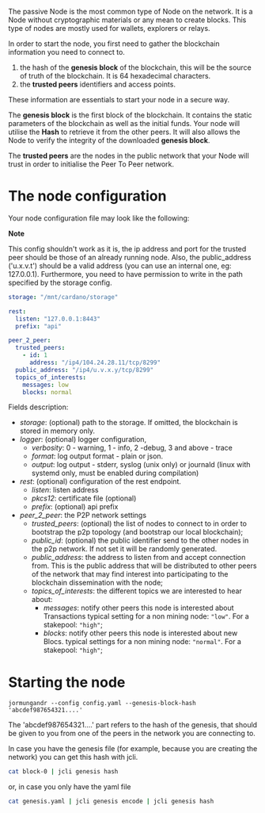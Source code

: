 The passive Node is the most common type of Node on the network. It
is a Node without cryptographic materials or any mean to create blocks.
This type of nodes are mostly used for wallets, explorers or relays.

In order to start the node, you first need to gather the blockchain
information you need to connect to.

1. the hash of the **genesis block** of the blockchain, this will be the source
   of truth of the blockchain. It is 64 hexadecimal characters.
2. the **trusted peers** identifiers and access points.

These information are essentials to start your node in a secure way.

The **genesis block** is the first block of the blockchain. It contains the
static parameters of the blockchain as well as the initial funds. Your node
will utilise the **Hash** to retrieve it from the other peers. It will also
allows the Node to verify the integrity of the downloaded **genesis block**.

The **trusted peers** are the nodes in the public network that your Node will
trust in order to initialise the Peer To Peer network.

# The node configuration

Your node configuration file may look like the following:

**Note**

This config shouldn't work as it is, the ip address and port for the trusted peer should be those of an already running node. 
Also, the public_address ('u.x.v.t') should be a valid address (you can use an internal one, eg: 127.0.0.1).
Furthermore, you need to have permission to write in the path specified by the storage config.

```yaml
storage: "/mnt/cardano/storage"

rest:
  listen: "127.0.0.1:8443"
  prefix: "api"

peer_2_peer:
  trusted_peers:
    - id: 1
      address: "/ip4/104.24.28.11/tcp/8299"
  public_address: "/ip4/u.v.x.y/tcp/8299"
  topics_of_interests:
    messages: low
    blocks: normal
```

Fields description:

- *storage*: (optional) path to the storage. If omitted, the
  blockchain is stored in memory only.
- *logger*: (optional) logger configuration,
    - *verbosity*: 0 - warning, 1 - info, 2 -debug, 3 and above - trace
    - *format*: log output format - plain or json.
     - *output*: log output - stderr, syslog (unix only) or journald (linux with systemd only, must be enabled during compilation)
- *rest*: (optional) configuration of the rest endpoint.
    - *listen*: listen address
    - *pkcs12*: certificate file (optional)
    - *prefix*: (optional) api prefix
- *peer_2_peer*: the P2P network settings
    - *trusted_peers*: (optional) the list of nodes to connect to in order to
      bootstrap the p2p topology (and bootstrap our local blockchain);
    - *public_id*: (optional) the public identifier send to the other nodes in the
      p2p network. If not set it will be randomly generated.
    - *public_address*: the address to listen from and accept connection
      from. This is the public address that will be distributed to other peers
      of the network that may find interest into participating to the blockchain
      dissemination with the node;
    - *topics_of_interests*: the different topics we are interested to hear about:
      - *messages*: notify other peers this node is interested about Transactions
        typical setting for a non mining node: `"low"`. For a stakepool: `"high"`;
      - *blocks*: notify other peers this node is interested about new Blocs.
        typical settings for a non mining node: `"normal"`. For a stakepool: `"high"`;

# Starting the node

```
jormungandr --config config.yaml --genesis-block-hash 'abcdef987654321....'
```

The 'abcdef987654321....' part refers to the hash of the genesis, that should be given to you from one of the peers in the network you are connecting to. 

In case you have the genesis file (for example, because you are creating the network) you can get this hash with jcli.

```sh
cat block-0 | jcli genesis hash
```

or, in case you only have the yaml file

```sh
cat genesis.yaml | jcli genesis encode | jcli genesis hash
```
